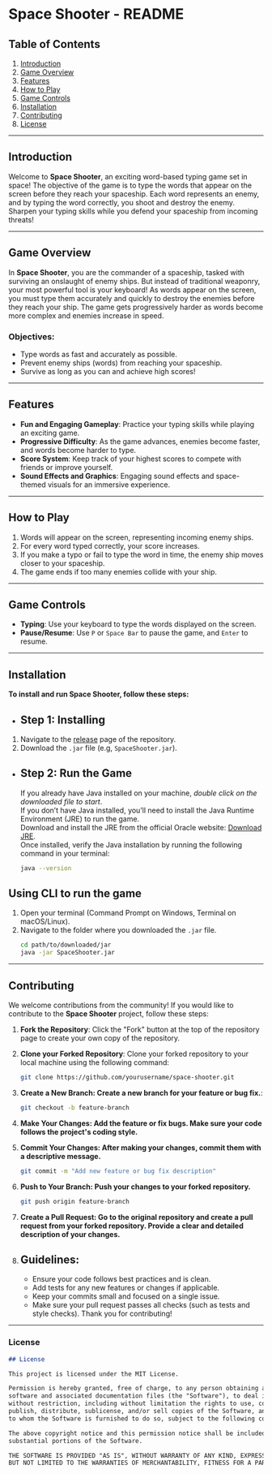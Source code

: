 # Space Shooter - README

## Table of Contents
1. [Introduction](#introduction)
2. [Game Overview](#game-overview)
3. [Features](#features)
4. [How to Play](#how-to-play)
5. [Game Controls](#game-controls)
6. [Installation](#installation)
7. [Contributing](#contributing)
8. [License](#license)

---

## Introduction
Welcome to **Space Shooter**, an exciting word-based typing game set in space! The objective of the game is to type the words that appear on the screen before they reach your spaceship. Each word represents an enemy, and by typing the word correctly, you shoot and destroy the enemy. Sharpen your typing skills while you defend your spaceship from incoming threats!

---

## Game Overview
In **Space Shooter**, you are the commander of a spaceship, tasked with surviving an onslaught of enemy ships. But instead of traditional weaponry, your most powerful tool is your keyboard! As words appear on the screen, you must type them accurately and quickly to destroy the enemies before they reach your ship. The game gets progressively harder as words become more complex and enemies increase in speed.

### Objectives:
- Type words as fast and accurately as possible.
- Prevent enemy ships (words) from reaching your spaceship.
- Survive as long as you can and achieve high scores!

---

## Features
- **Fun and Engaging Gameplay**: Practice your typing skills while playing an exciting game.
- **Progressive Difficulty**: As the game advances, enemies become faster, and words become harder to type.
- **Score System**: Keep track of your highest scores to compete with friends or improve yourself.
- **Sound Effects and Graphics**: Engaging sound effects and space-themed visuals for an immersive experience.

---

## How to Play
1. Words will appear on the screen, representing incoming enemy ships.
2. For every word typed correctly, your score increases.
3. If you make a typo or fail to type the word in time, the enemy ship moves closer to your spaceship.
4. The game ends if too many enemies collide with your ship.

---

## Game Controls
- **Typing**: Use your keyboard to type the words displayed on the screen.
- **Pause/Resume**: Use `P`  or `Space Bar` to pause the game, and `Enter` to resume.

---

## Installation
**To install and run **Space Shooter**, follow these steps:**

- Step 1:
  **Installing**
  --
1. Navigate to the [release](out/artifacts/SpaceShooter/SpaceShooter.jar) page of the repository.
2. Download the `.jar` file (e.g, `SpaceShooter.jar`).

- Step 2:
  **Run the Game**
  --
  If you already have Java installed on your machine, <i>double click on the downloaded file to start</i>.<br>
  If you don’t have Java installed, you’ll need to install the Java Runtime Environment (JRE) to run the game.<br>
  Download and install the JRE from the official Oracle website: [Download JRE](https://www.oracle.com/java/technologies/javase-jre8-downloads.html).<br>
  Once installed, verify the Java installation by running the following command in your terminal:
  ```bash
  java --version

 Using CLI to run the game
 --
1. Open your terminal (Command Prompt on Windows, Terminal on macOS/Linux).
2. Navigate to the folder where you downloaded the `.jar` file.
   ```bash
   cd path/to/downloaded/jar
   java -jar SpaceShooter.jar

---

## Contributing

We welcome contributions from the community! If you would like to contribute to the **Space Shooter** project, follow these steps:

1. **Fork the Repository**: 
   Click the "Fork" button at the top of the repository page to create your own copy of the repository.
   
2. **Clone your Forked Repository**: 
   Clone your forked repository to your local machine using the following command:
   ```bash
   git clone https://github.com/yourusername/space-shooter.git
3. **Create a New Branch: Create a new branch for your feature or bug fix.**:
   ```bash
   git checkout -b feature-branch
4. **Make Your Changes: Add the feature or fix bugs. Make sure your code follows the project's coding style.**
5. **Commit Your Changes: After making your changes, commit them with a descriptive message.**
   ```bash
   git commit -m "Add new feature or bug fix description"
6. **Push to Your Branch: Push your changes to your forked repository.**
   ```bash
   git push origin feature-branch
7. **Create a Pull Request: Go to the original repository and create a pull request from your forked repository. Provide a clear and detailed description of your changes.**
8. ## Guidelines:
    - Ensure your code follows best practices and is clean.
    - Add tests for any new features or changes if applicable.
    - Keep your commits small and focused on a single issue.
    - Make sure your pull request passes all checks (such as tests and style checks).
Thank you for contributing!


---

### License

```md
## License

This project is licensed under the MIT License. 

Permission is hereby granted, free of charge, to any person obtaining a copy of this
software and associated documentation files (the "Software"), to deal in the Software
without restriction, including without limitation the rights to use, copy, modify, merge,
publish, distribute, sublicense, and/or sell copies of the Software, and to permit persons
to whom the Software is furnished to do so, subject to the following conditions:

The above copyright notice and this permission notice shall be included in all copies or
substantial portions of the Software.

THE SOFTWARE IS PROVIDED "AS IS", WITHOUT WARRANTY OF ANY KIND, EXPRESS OR IMPLIED, INCLUDING
BUT NOT LIMITED TO THE WARRANTIES OF MERCHANTABILITY, FITNESS FOR A PARTICULAR PURPOSE AND NONINFRINGEMENT. IN NO EVENT SHALL THE AUTHORS OR COPYRIGHT HOLDERS BE LIABLE FOR ANY CLAIM, DAMAGES OR OTHER LIABILITY, WHETHER IN AN ACTION OF CONTRACT, TORT OR OTHERWISE, ARISING FROM, OUT OF OR IN CONNECTION WITH THE SOFTWARE OR THE USE OR OTHER DEALINGS IN THE SOFTWARE.
